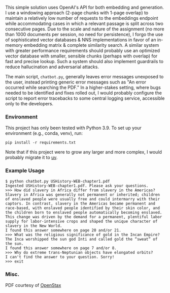This simple solution uses OpenAI's API for both embedding and generation.
I use a windowing approach (2-page chunks with 1-page overlap) to maintain a relatively low number of requests to the embeddings 
endpoint while accommodating cases in which a relevant passage is split across two 
consecutive pages.
Due to the scale and nature of the assignment (no more than 1000 documents per session, no need for persistence), 
I forgo the use of sophisticated vector databases & NNS implementations in favor of an in-memory embedding matrix & 
complete similarity search. A similar system with greater performance requirements should probably use an optimized 
vector database with smaller, sensible chunks (perhaps with overlap) for fast and precise lookup. Such a system should 
also implement guardrails to reduce hallucination and adversarial attacks.

The main script, `chatbot.py`, generally leaves error messages unexposed to the user, instead printing generic error messages such as "An error occurred while searching the PDF." In a higher-stakes setting, where bugs needed to be identified and fixes rolled out, I would probably configure the script to report error tracebacks to some central logging service, accessible only to the developers.

### Environment
This project has only been tested with Python 3.9. To set up your environment (e.g., conda, venv), run:
```
pip install -r requirements.txt
```
Note that if this project were to grow any larger and more complex, I would probably migrate it to [uv](https://docs.astral.sh/uv/).

### Example Usage
```
$ python chatbot.py USHistory-WEB-chapter1.pdf
Ingested USHistory-WEB-chapter1.pdf. Please ask your questions.
>>> How did slavery in Africa differ from slavery in the Americas?
Slavery in Africa was generally not permanent or inherited; children of enslaved people were usually free and could intermarry with their captors. In contrast, slavery in the Americas became permanent and race-based, with enslaved people identified by their skin color, and the children born to enslaved people automatically becoming enslaved. This change was driven by the demand for a permanent, plentiful labor supply for labor-intensive crops and shaped the unique character of slavery in the New World.
I found this answer somewhere on page 20 and/or 21.
>>> What was the religious significance of gold in the Incan Empire?
The Inca worshipped the sun god Inti and called gold the “sweat” of the sun.
I found this answer somewhere on page 7 and/or 8.
>>> Why do extreme trans-Neptunian objects have elongated orbits?
I can't find the answer to your question. Sorry!
>>> exit

```

### Misc.

PDF courtesy of [OpenStax](https://openstax.org/subjects/humanities#U.S.%20History)